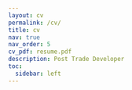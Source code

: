 ```yaml
---
layout: cv
permalink: /cv/
title: cv
nav: true
nav_order: 5
cv_pdf: resume.pdf
description: Post Trade Developer
toc:
  sidebar: left
---
```

